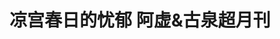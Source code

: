 ---
logo: images/凉宫春日的忧郁 阿虚&古泉超月刊.jpg
title: 凉宫春日的忧郁 阿虚&古泉超月刊
subTitle: 暂无资源，如果你拥有该资源，可点击此处向我们提交反馈

category: 公式书

hasResource: false
---